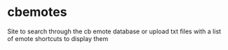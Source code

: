 # cbemotes
Site to search through the cb emote database or upload txt files with a list of emote shortcuts to display them
